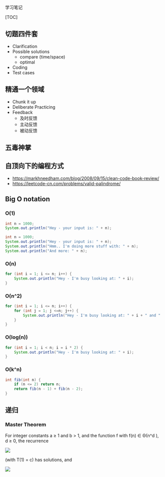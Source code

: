 学习笔记

[TOC]

## 切题四件套

- Clarification
- Possible solutions
  - compare (time/space)
  - optimal 
- Coding
- Test cases

## 精通一个领域

- Chunk it up
- Deliberate Practicing
- Feedback
  - 及时反馈
  - 主动反馈
  - 被动反馈

## 五毒神掌

## 自顶向下的编程方式

- https://markhneedham.com/blog/2008/09/15/clean-code-book-review/
- https://leetcode-cn.com/problems/valid-palindrome/

## Big O notation

### O(1)

```java
int n = 1000;
System.out.println("Hey - your input is: " + n);

int n = 1000;
System.out.println("Hey - your input is: " + n);
System.out.println("Hmm.. I'm doing more stuff with: " + n);
System.out.println("And more: " + n);
```

### O(n)

```java
for (int i = 1; i <= n; i++) {
    System.out.println("Hey - I'm busy looking at: " + i);
}
```

### O(n^2)

```java
for (int i = 1; i <= n; i++) { 
    for (int j = 1; j <=n; j++) {
	    System.out.println("Hey - I'm busy looking at: " + i + " and " + j);
	} 
}
```

### O(log(n))

```java
for (int i = 1; i < n; i = i * 2) {
    System.out.println("Hey - I'm busy looking at: " + i);
}
```

### O(k^n)

```java
int fib(int n) {
    if (n <= 2) return n;
    return fib(n - 1) + fib(n - 2);
}
```

## 递归

### Master Theorem

For integer constants a ≥ 1 and b > 1, and the function f with f(n) ∈ Θ(n^d ), d ≥ 0, the recurrence

![](https://wikimedia.org/api/rest_v1/media/math/render/svg/2f5661cc61a3a08b59ef5b55309cd1e4d4514815)

(with T(1) = c) has solutions, and

![](https://img-blog.csdn.net/20170610164415496?watermark/2/text/aHR0cDovL2Jsb2cuY3Nkbi5uZXQvVW9NX1hpYW9TaHVhaVNodWFp/font/5a6L5L2T/fontsize/400/fill/I0JBQkFCMA==/dissolve/70/gravity/SouthEast)



